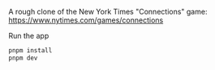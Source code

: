 A rough clone of the New York Times "Connections" game: https://www.nytimes.com/games/connections

Run the app
```sh
pnpm install
pnpm dev
```
